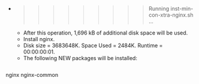 * >>>>>>>>> Running inst-min-con-xtra-nginx.sh ...
  * After this operation, 1,696 kB of additional disk space will be used.
  * Install nginx.
  * Disk size = 3683648K. Space Used = 2484K. Runtime = 00:00:00:01.
  * The following NEW packages will be installed:
  ```bash
nginx nginx-common
  ```
